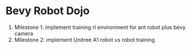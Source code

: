# Bevy Robot Dojo

1. Milestone 1: implement training rl environment for ant robot plus bevy camera
2. Milestone 2: implement Unitree A1 robot vs robot training